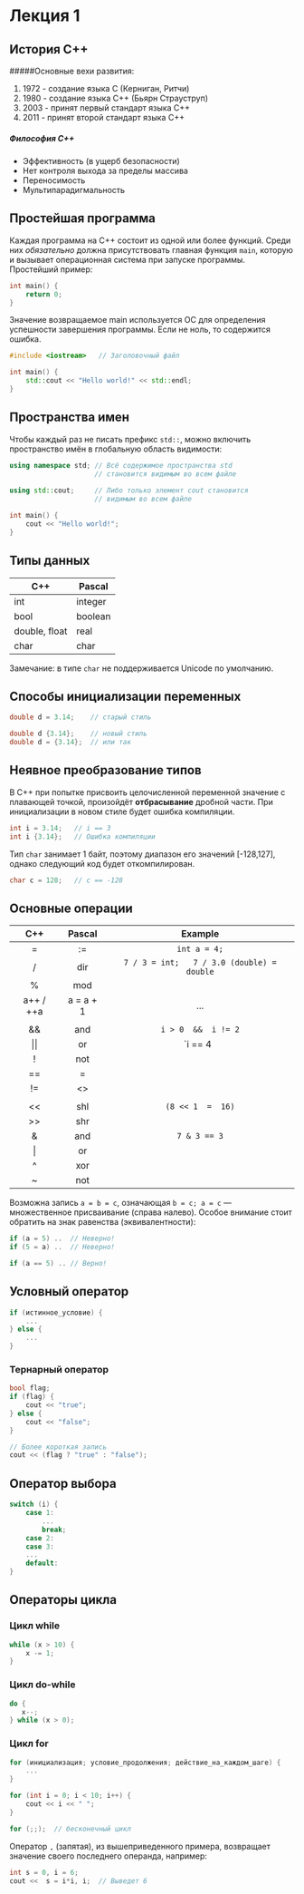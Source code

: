 # Лекция 1

## История C++

#####Основные вехи развития:

1. 1972 - создание языка С (Керниган, Ритчи)
2. 1980 - создание языка С++ (Бьярн Страуструп)
3. 2003 - принят первый стандарт языка C++
4. 2011 - принят второй стандарт языка C++


##### Философия С++

* Эффективность (в ущерб безопасности)
* Нет контроля выхода за пределы массива
* Переносимость
* Мультипарадигмальность

## Простейшая программа

Каждая программа на C++ состоит из одной или более функций. Среди них *обязательно* должна присутствовать главная функция `main`, которую и вызывает операционная система при запуске программы. Простейший пример:
```cpp
int main() {
    return 0;
}
```

Значение возвращаемое main используется ОС для определения успешности завершения программы. Если не ноль, то содержится ошибка.
```cpp
#include <iostream>   // Заголовочный файл

int main() {
    std::cout << "Hello world!" << std::endl;
}
```

## Пространства имен

Чтобы каждый раз не писать префикс `std::`, можно включить пространство имён в глобальную область видимости:
``` cpp
using namespace std; // Всё содержимое пространства std 
                     // становится видимым во всем файле
                     
using std::cout;     // Либо только элемент cout становится
                     // видимым во всем файле

int main() {
    cout << "Hello world!";
}
```

## Типы данных
| С++           | Pascal      |
| ------------- |-------------|
| int           | integer     |
| bool          | boolean     |
| double, float | real        |
| char          | char        |

Замечание: в типе `char` не поддерживается Unicode по умолчанию.

## Способы инициализации переменных
```cpp
double d = 3.14;    // старый стиль

double d {3.14};    // новый стиль
double d = {3.14};  // или так
```

## Неявное преобразование типов

В C++ при попытке присвоить целочисленной переменной значение с плавающей точкой, произойдёт **отбрасывание** дробной части. При инициализации в новом стиле будет ошибка компиляции.
```cpp
int i = 3.14;   // i == 3
int i {3.14};   // Ошибка компиляции
```

Тип `char` занимает 1 байт, поэтому диапазон его значений [-128,127], однако следующий код будет откомпилирован.
```cpp
char c = 128;   // c == -128
```

## Основные операции
| C++ | Pascal |  Example |
|:---:|:------:|:--------:|
| =   | :=     | `int a = 4;`
|  /  | dir    | `7 / 3 = int;   7 / 3.0 (double) = double` 
|  %  | mod    |
| a++ / ++a| a = a + 1 | ...
|||
| &&  | and    |  `i > 0  &&  i != 2`
|\|\| | or     |  `i == 4  ||  i == 5`
| !   | not    |
| ==  | =      |
| !=  | <>     |
|||
| <<  | shl    | `(8 << 1  =  16)` 
| >>  | shr    |
| &   | and    | `7 & 3 == 3`
|  \| | or     |
| ^   | xor    |
| ~   | not    |

Возможна запись `a = b = c`, означающая `b = c; a = c` — множественное присваивание (справа налево).
Особое внимание стоит обратить на знак равенства (эквивалентности):
```cpp
if (a = 5) ..  // Неверно!
if (5 = a) ..  // Неверно!

if (a == 5) .. // Верно!
```

## Условный оператор
```cpp
if (истинное_условие) {
    ...
} else {
    ...
}
```

### Тернарный оператор
```cpp
bool flag;
if (flag) {
    cout << "true";
} else {
    cout << "false";
}

// Более короткая запись
cout << (flag ? "true" : "false");
```

## Оператор выбора
```cpp
switch (i) {
    case 1:
        ...
        break;
    case 2:
    case 3:     
    ...
    default:
}
```

## Операторы цикла

### Цикл while
```cpp
while (x > 10) {
    x -= 1;
}
```

### Цикл do-while
```cpp
do {
   x--;
} while (x > 0);
```

### Цикл for
```cpp
for (инициализация; условие_продолжения; действие_на_каждом_шаге) {
    ...
}

for (int i = 0; i < 10; i++) {
    cout << i << " ";
}

for (;;);  // бесконечный цикл
```

Оператор `,` (запятая), из вышеприведенного примера, возвращает значение своего последнего операнда, например:
```cpp
int s = 0, i = 6;
cout <<  s = i*i, i;  // Выведет 6
```
